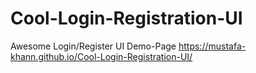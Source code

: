 # Cool-Login-Registration-UI
Awesome Login/Register UI
Demo-Page
https://mustafa-khann.github.io/Cool-Login-Registration-UI/
